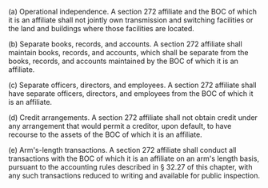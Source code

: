 (a) Operational independence. A section 272 affiliate and the BOC of which it is an affiliate shall not jointly own transmission and switching facilities or the land and buildings where those facilities are located.

(b) Separate books, records, and accounts. A section 272 affiliate shall maintain books, records, and accounts, which shall be separate from the books, records, and accounts maintained by the BOC of which it is an affiliate.

(c) Separate officers, directors, and employees. A section 272 affiliate shall have separate officers, directors, and employees from the BOC of which it is an affiliate.

(d) Credit arrangements. A section 272 affiliate shall not obtain credit under any arrangement that would permit a creditor, upon default, to have recourse to the assets of the BOC of which it is an affiliate.

(e) Arm's-length transactions. A section 272 affiliate shall conduct all transactions with the BOC of which it is an affiliate on an arm's length basis, pursuant to the accounting rules described in § 32.27 of this chapter, with any such transactions reduced to writing and available for public inspection.

